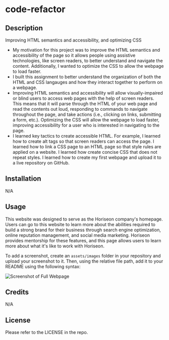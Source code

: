 # code-refactor

## Description

Improving HTML semantics and accessibility, and optimizing CSS

- My motivation for this project was to improve the HTML semantics and accessibility of the page so it allows people using assistive technologies, like screen readers, to better understand and navigate the content. Additionally, I wanted to optimize the CSS to allow the webpage to load faster.
- I built this assignment to better understand the organization of both the HTML and CSS langauges and how they interact together to perform on a webpage. 
- Improving HTML semantics and accessibility will allow visually-impaired or blind users to access web pages with the help of screen readers. This means that it will parse through the HTML of your web page and read the contents out loud, responding to commands to navigate throughout the page, and take actions (i.e., clicking on links, submitting a form, etc.). Optimizing the CSS will allow the webpage to load faster, improving accessibility for a user who is interested in navigating to the page. 
- I learned key tactics to create accessible HTML. For example, I learned how to create alt tags so that screen readers can access the page. I learned how to link a CSS page to an HTML page so that style rules are applied on a website. I learned how create concise CSS that does not repeat styles. I learned how to create my first webpage and upload it to a live repository on GitHub.

## Installation

N/A

## Usage

This website was designed to serve as the Horiseon company's homepage. Users can go to this website to learn more about the abilities required to build a strong brand for their business through search engine optimization, online reputation management, and social media marketing. Horiseon provides mentorship for these features, and this page allows users to learn more about what it's like to work with Horiseon.

To add a screenshot, create an `assets/images` folder in your repository and upload your screenshot to it. Then, using the relative file path, add it to your README using the following syntax:

![Screenshot of Full Webpage](assets/images/Challenge1-Image.png)

## Credits

N/A

## License

Please refer to the LICENSE in the repo.
